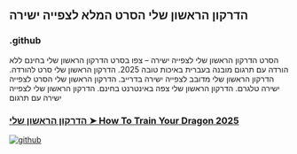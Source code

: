 ## הדרקון הראשון שלי הסרט המלא לצפייה ישירה

### .github

הסרט הדרקון הראשון שלי לצפייה ישירה – צפו בסרט הדרקון הראשון שלי בחינם ללא הורדה עם תרגום מובנה בעברית באיכות טובה 2025. הדרקון הראשון שלי סרט להורדה. הדרקון הראשון שלי מדובב לצפייה ישירה בדרייב. הדרקון הראשון שלי הסרט לצפייה ישירה טלגרם. הדרקון הראשון שלי צפה באינטרנט בחינם. הדרקון הראשון שלי לצפייה ישירה עם תרגום

### [הדרקון הראשון שלי ➤ How To Train Your Dragon 2025](https://watching4khdmovies.blogspot.com/2025/06/how-to-train-your-dragon-he.html)

<a href="https://watching4khdmovies.blogspot.com/2025/05/lilo-stitch-he.html" rel="nofollow"><img src="https://image.tmdb.org/t/p/w1280/vDcCZEWq2qXjlPxrSkVgG0BpJdb.jpg" alt="github" data-canonical-src="https://image.tmdb.org/t/p/w1280/vDcCZEWq2qXjlPxrSkVgG0BpJdb.jpg" style="max-width: 100%;"></a>
